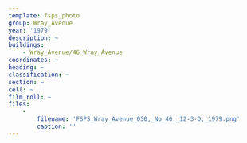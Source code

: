 ```yaml
---
template: fsps_photo
group: Wray_Avenue
year: '1979'
description: ~
buildings:
    - Wray_Avenue/46_Wray_Avenue
coordinates: ~
heading: ~
classification: ~
section: ~
cell: ~
film_roll: ~
files:
    -
        filename: 'FSPS_Wray_Avenue_050,_No_46,_12-3-D,_1979.png'
        caption: ''
---
```

